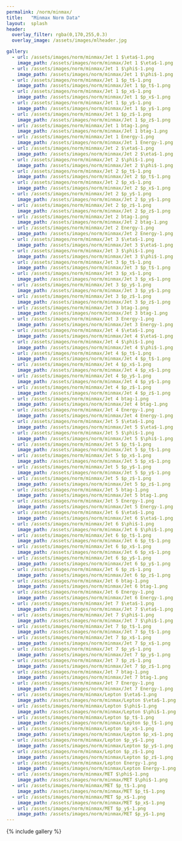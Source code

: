 ```yaml
---
permalink: /norm/minmax/
title:   "Minmax Norm Data"
layout:  splash
header:
  overlay_filter: rgba(0,170,255,0.3)
  overlay_image: /assets/images/mlheader.jpg

gallery:
  - url: /assets/images/norm/minmax/Jet 1 $\eta$-1.png
    image_path: /assets/images/norm/minmax/Jet 1 $\eta$-1.png
  - url: /assets/images/norm/minmax/Jet 1 $\phi$-1.png
    image_path: /assets/images/norm/minmax/Jet 1 $\phi$-1.png
  - url: /assets/images/norm/minmax/Jet 1 $p_t$-1.png
    image_path: /assets/images/norm/minmax/Jet 1 $p_t$-1.png
  - url: /assets/images/norm/minmax/Jet 1 $p_x$-1.png
    image_path: /assets/images/norm/minmax/Jet 1 $p_x$-1.png
  - url: /assets/images/norm/minmax/Jet 1 $p_y$-1.png
    image_path: /assets/images/norm/minmax/Jet 1 $p_y$-1.png
  - url: /assets/images/norm/minmax/Jet 1 $p_z$-1.png
    image_path: /assets/images/norm/minmax/Jet 1 $p_z$-1.png
  - url: /assets/images/norm/minmax/Jet 1 btag-1.png
    image_path: /assets/images/norm/minmax/Jet 1 btag-1.png
  - url: /assets/images/norm/minmax/Jet 1 Energy-1.png
    image_path: /assets/images/norm/minmax/Jet 1 Energy-1.png
  - url: /assets/images/norm/minmax/Jet 2 $\eta$-1.png
    image_path: /assets/images/norm/minmax/Jet 2 $\eta$-1.png
  - url: /assets/images/norm/minmax/Jet 2 $\phi$-1.png
    image_path: /assets/images/norm/minmax/Jet 2 $\phi$-1.png
  - url: /assets/images/norm/minmax/Jet 2 $p_t$-1.png
    image_path: /assets/images/norm/minmax/Jet 2 $p_t$-1.png
  - url: /assets/images/norm/minmax/Jet 2 $p_x$-1.png
    image_path: /assets/images/norm/minmax/Jet 2 $p_x$-1.png
  - url: /assets/images/norm/minmax/Jet 2 $p_y$-1.png
    image_path: /assets/images/norm/minmax/Jet 2 $p_y$-1.png
  - url: /assets/images/norm/minmax/Jet 2 $p_z$-1.png
    image_path: /assets/images/norm/minmax/Jet 2 $p_z$-1.png
  - url: /assets/images/norm/minmax/Jet 2 btag-1.png
    image_path: /assets/images/norm/minmax/Jet 2 btag-1.png
  - url: /assets/images/norm/minmax/Jet 2 Energy-1.png
    image_path: /assets/images/norm/minmax/Jet 2 Energy-1.png
  - url: /assets/images/norm/minmax/Jet 3 $\eta$-1.png
    image_path: /assets/images/norm/minmax/Jet 3 $\eta$-1.png
  - url: /assets/images/norm/minmax/Jet 3 $\phi$-1.png
    image_path: /assets/images/norm/minmax/Jet 3 $\phi$-1.png
  - url: /assets/images/norm/minmax/Jet 3 $p_t$-1.png
    image_path: /assets/images/norm/minmax/Jet 3 $p_t$-1.png
  - url: /assets/images/norm/minmax/Jet 3 $p_x$-1.png
    image_path: /assets/images/norm/minmax/Jet 3 $p_x$-1.png
  - url: /assets/images/norm/minmax/Jet 3 $p_y$-1.png
    image_path: /assets/images/norm/minmax/Jet 3 $p_y$-1.png
  - url: /assets/images/norm/minmax/Jet 3 $p_z$-1.png
    image_path: /assets/images/norm/minmax/Jet 3 $p_z$-1.png
  - url: /assets/images/norm/minmax/Jet 3 btag-1.png
    image_path: /assets/images/norm/minmax/Jet 3 btag-1.png
  - url: /assets/images/norm/minmax/Jet 3 Energy-1.png
    image_path: /assets/images/norm/minmax/Jet 3 Energy-1.png
  - url: /assets/images/norm/minmax/Jet 4 $\eta$-1.png
    image_path: /assets/images/norm/minmax/Jet 4 $\eta$-1.png
  - url: /assets/images/norm/minmax/Jet 4 $\phi$-1.png
    image_path: /assets/images/norm/minmax/Jet 4 $\phi$-1.png
  - url: /assets/images/norm/minmax/Jet 4 $p_t$-1.png
    image_path: /assets/images/norm/minmax/Jet 4 $p_t$-1.png
  - url: /assets/images/norm/minmax/Jet 4 $p_x$-1.png
    image_path: /assets/images/norm/minmax/Jet 4 $p_x$-1.png
  - url: /assets/images/norm/minmax/Jet 4 $p_y$-1.png
    image_path: /assets/images/norm/minmax/Jet 4 $p_y$-1.png
  - url: /assets/images/norm/minmax/Jet 4 $p_z$-1.png
    image_path: /assets/images/norm/minmax/Jet 4 $p_z$-1.png
  - url: /assets/images/norm/minmax/Jet 4 btag-1.png
    image_path: /assets/images/norm/minmax/Jet 4 btag-1.png
  - url: /assets/images/norm/minmax/Jet 4 Energy-1.png
    image_path: /assets/images/norm/minmax/Jet 4 Energy-1.png
  - url: /assets/images/norm/minmax/Jet 5 $\eta$-1.png
    image_path: /assets/images/norm/minmax/Jet 5 $\eta$-1.png
  - url: /assets/images/norm/minmax/Jet 5 $\phi$-1.png
    image_path: /assets/images/norm/minmax/Jet 5 $\phi$-1.png
  - url: /assets/images/norm/minmax/Jet 5 $p_t$-1.png
    image_path: /assets/images/norm/minmax/Jet 5 $p_t$-1.png
  - url: /assets/images/norm/minmax/Jet 5 $p_x$-1.png
    image_path: /assets/images/norm/minmax/Jet 5 $p_x$-1.png
  - url: /assets/images/norm/minmax/Jet 5 $p_y$-1.png
    image_path: /assets/images/norm/minmax/Jet 5 $p_y$-1.png
  - url: /assets/images/norm/minmax/Jet 5 $p_z$-1.png
    image_path: /assets/images/norm/minmax/Jet 5 $p_z$-1.png
  - url: /assets/images/norm/minmax/Jet 5 btag-1.png
    image_path: /assets/images/norm/minmax/Jet 5 btag-1.png
  - url: /assets/images/norm/minmax/Jet 5 Energy-1.png
    image_path: /assets/images/norm/minmax/Jet 5 Energy-1.png
  - url: /assets/images/norm/minmax/Jet 6 $\eta$-1.png
    image_path: /assets/images/norm/minmax/Jet 6 $\eta$-1.png
  - url: /assets/images/norm/minmax/Jet 6 $\phi$-1.png
    image_path: /assets/images/norm/minmax/Jet 6 $\phi$-1.png
  - url: /assets/images/norm/minmax/Jet 6 $p_t$-1.png
    image_path: /assets/images/norm/minmax/Jet 6 $p_t$-1.png
  - url: /assets/images/norm/minmax/Jet 6 $p_x$-1.png
    image_path: /assets/images/norm/minmax/Jet 6 $p_x$-1.png
  - url: /assets/images/norm/minmax/Jet 6 $p_y$-1.png
    image_path: /assets/images/norm/minmax/Jet 6 $p_y$-1.png
  - url: /assets/images/norm/minmax/Jet 6 $p_z$-1.png
    image_path: /assets/images/norm/minmax/Jet 6 $p_z$-1.png
  - url: /assets/images/norm/minmax/Jet 6 btag-1.png
    image_path: /assets/images/norm/minmax/Jet 6 btag-1.png
  - url: /assets/images/norm/minmax/Jet 6 Energy-1.png
    image_path: /assets/images/norm/minmax/Jet 6 Energy-1.png
  - url: /assets/images/norm/minmax/Jet 7 $\eta$-1.png
    image_path: /assets/images/norm/minmax/Jet 7 $\eta$-1.png
  - url: /assets/images/norm/minmax/Jet 7 $\phi$-1.png
    image_path: /assets/images/norm/minmax/Jet 7 $\phi$-1.png
  - url: /assets/images/norm/minmax/Jet 7 $p_t$-1.png
    image_path: /assets/images/norm/minmax/Jet 7 $p_t$-1.png
  - url: /assets/images/norm/minmax/Jet 7 $p_x$-1.png
    image_path: /assets/images/norm/minmax/Jet 7 $p_x$-1.png
  - url: /assets/images/norm/minmax/Jet 7 $p_y$-1.png
    image_path: /assets/images/norm/minmax/Jet 7 $p_y$-1.png
  - url: /assets/images/norm/minmax/Jet 7 $p_z$-1.png
    image_path: /assets/images/norm/minmax/Jet 7 $p_z$-1.png
  - url: /assets/images/norm/minmax/Jet 7 btag-1.png
    image_path: /assets/images/norm/minmax/Jet 7 btag-1.png
  - url: /assets/images/norm/minmax/Jet 7 Energy-1.png
    image_path: /assets/images/norm/minmax/Jet 7 Energy-1.png
  - url: /assets/images/norm/minmax/Lepton $\eta$-1.png
    image_path: /assets/images/norm/minmax/Lepton $\eta$-1.png
  - url: /assets/images/norm/minmax/Lepton $\phi$-1.png
    image_path: /assets/images/norm/minmax/Lepton $\phi$-1.png
  - url: /assets/images/norm/minmax/Lepton $p_t$-1.png
    image_path: /assets/images/norm/minmax/Lepton $p_t$-1.png
  - url: /assets/images/norm/minmax/Lepton $p_x$-1.png
    image_path: /assets/images/norm/minmax/Lepton $p_x$-1.png
  - url: /assets/images/norm/minmax/Lepton $p_y$-1.png
    image_path: /assets/images/norm/minmax/Lepton $p_y$-1.png
  - url: /assets/images/norm/minmax/Lepton $p_z$-1.png
    image_path: /assets/images/norm/minmax/Lepton $p_z$-1.png
  - url: /assets/images/norm/minmax/Lepton Energy-1.png
    image_path: /assets/images/norm/minmax/Lepton Energy-1.png
  - url: /assets/images/norm/minmax/MET $\phi$-1.png
    image_path: /assets/images/norm/minmax/MET $\phi$-1.png
  - url: /assets/images/norm/minmax/MET $p_t$-1.png
    image_path: /assets/images/norm/minmax/MET $p_t$-1.png
  - url: /assets/images/norm/minmax/MET $p_x$-1.png
    image_path: /assets/images/norm/minmax/MET $p_x$-1.png
  - url: /assets/images/norm/minmax/MET $p_y$-1.png
    image_path: /assets/images/norm/minmax/MET $p_y$-1.png
---
```


{% include gallery %}
